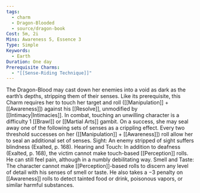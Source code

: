 ```yaml
---
tags:
  - charm
  - Dragon-Blooded
  - source/dragon-book
Cost: 5m, 2i
Mins: Awareness 5, Essence 3
Type: Simple
Keywords:
  - Earth
Duration: One day
Prerequisite Charms:
  - "[[Sense-Riding Technique]]"
---
```

The Dragon-Blood may cast down her enemies into a void as dark as the earth’s depths, stripping them of their senses. Like its prerequisite, this Charm requires her to touch her target and roll ([[Manipulation]] + [[Awareness]]) against his [[Resolve]], unmodified by [[Intimacy|Intimacies]]. In combat, touching an unwilling character is a difficulty 1 [[Brawl]] or [[Martial Arts]] gambit. On a success, she may seal away one of the following sets of senses as a crippling effect. Every two threshold successes on her ([[Manipulation]] + [[Awareness]]) roll allow her to seal an additional set of senses. Sight: An enemy stripped of sight suffers blindness (Exalted, p. 168). Hearing and Touch: In addition to deafness (Exalted, p. 168), the victim cannot make touch-based [[Perception]] rolls. He can still feel pain, although in a numbly debilitating way. Smell and Taste: The character cannot make [[Perception]]-based rolls to discern any level of detail with his senses of smell or taste. He also takes a −3 penalty on [[Awareness]] rolls to detect tainted food or drink, poisonous vapors, or similar harmful substances.
